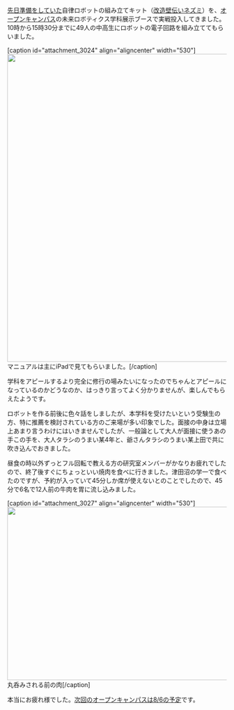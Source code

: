 <a href="https://lab.ueda.tech/?p=3005">先日準備をしていた</a>自律ロボットの組み立てキット（<a href="https://lab.ueda.tech/?p=836">改造壁伝いネズミ</a>）を、<a href="http://www.it-chiba.ac.jp/admissions/event/oc/201706/">オープンキャンパス</a>の未来ロボティクス学科展示ブースで実戦投入してきました。10時から15時30分までに49人の中高生にロボットの電子回路を組み立ててもらいました。

[caption id="attachment_3024" align="aligncenter" width="530"]<a href="https://lab.ueda.tech/wp-content/uploads/2017/06/-2017-06-18-22-57-02-e1497794473627.jpeg"><img src="https://lab.ueda.tech/wp-content/uploads/2017/06/-2017-06-18-22-57-02-e1497794473627-768x1024.jpeg" alt="" width="530" height="707" class="size-large wp-image-3024" /></a> マニュアルは主にiPadで見てもらいました。[/caption]

学科をアピールするより完全に修行の場みたいになったのでちゃんとアピールになっているのかどうなのか、はっきり言ってよく分かりませんが、楽しんでもらえたようです。

ロボットを作る前後に色々話をしましたが、本学科を受けたいという受験生の方、特に推薦を検討されている方のご来場が多い印象でした。面接の中身は立場上あまり言うわけにはいきませんでしたが、一般論として大人が面接に使うあの手この手を、大人タラシのうまい某4年と、爺さんタラシのうまい某上田で共に吹き込んでおきました。

昼食の時以外ずっとフル回転で教える方の研究室メンバーがかなりお疲れでしたので、終了後すぐにちょっといい焼肉を食べに行きました。津田沼の学一で食べたのですが、予約が入っていて45分しか席が使えないとのことでしたので、45分で6名で12人前の牛肉を胃に流し込みました。

[caption id="attachment_3027" align="aligncenter" width="530"]<a href="https://lab.ueda.tech/wp-content/uploads/2017/06/ファイル-2017-06-18-23-06-04.jpeg"><img src="https://lab.ueda.tech/wp-content/uploads/2017/06/ファイル-2017-06-18-23-06-04-1024x768.jpeg" alt="" width="530" height="398" class="size-large wp-image-3027" /></a> 丸呑みされる前の肉[/caption]

本当にお疲れ様でした。<a href="http://www.it-chiba.ac.jp/admissions/event/oc/#170806">次回のオープンキャンパスは8/6の予定</a>です。
